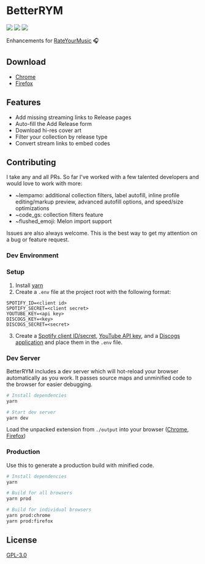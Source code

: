 # BetterRYM

<a href="LICENSE"><img src="https://badgen.net/github/license/jgchk/better-rym" /></a>
<a href="https://addons.mozilla.org/en-US/firefox/addon/better-rym/"><img src="https://badgen.net/amo/v/better-rym?color=orange" /></a>
<a href="https://chrome.google.com/webstore/detail/betterrym/pdbgknkejapoehgogijhmahhpiimlhjg"><img src="https://badgen.net/chrome-web-store/v/pdbgknkejapoehgogijhmahhpiimlhjg?color=green" /></a>

Enhancements for [RateYourMusic](https://rateyourmusic.com/) 🎧

## Download

- [Chrome](https://chrome.google.com/webstore/detail/betterrym/pdbgknkejapoehgogijhmahhpiimlhjg)
- [Firefox](https://addons.mozilla.org/en-US/firefox/addon/better-rym/)

## Features

- Add missing streaming links to Release pages
- Auto-fill the Add Release form
- Download hi-res cover art
- Filter your collection by release type
- Convert stream links to embed codes

## Contributing

I take any and all PRs. So far I've worked with a few talented developers and would love to work with more:

- ~lempamo: additional collection filters, label autofill, inline profile editing/markup preview, advanced autofill options, and speed/size optimizations
- ~code_gs: collection filters feature
- ~flushed_emoji: Melon import support

Issues are also always welcome. This is the best way to get my attention on a bug or feature request.

### Dev Environment

### Setup

1. Install [yarn](https://classic.yarnpkg.com)
2. Create a `.env` file at the project root with the following format:

```
SPOTIFY_ID=<client id>
SPOTIFY_SECRET=<client secret>
YOUTUBE_KEY=<api key>
DISCOGS_KEY=<key>
DISCOGS_SECRET=<secret>
```

3. Create a [Spotify client ID/secret](https://developer.spotify.com/documentation/web-api/quick-start/), [YouTube API key](https://developers.google.com/youtube/v3/getting-started#before-you-start), and a [Discogs application](https://www.discogs.com/settings/developers) and place them in the `.env` file.

### Dev Server

BetterRYM includes a dev server which will hot-reload your browser automatically as you work. It passes source maps and unminified code to the browser for easier debugging.

```sh
# Install dependencies
yarn

# Start dev server
yarn dev
```

Load the unpacked extension from `./output` into your browser ([Chrome](https://developer.chrome.com/docs/extensions/mv3/getstarted/#manifest), [Firefox](https://extensionworkshop.com/documentation/develop/temporary-installation-in-firefox/))

### Production

Use this to generate a production build with minified code.

```sh
# Install dependencies
yarn

# Build for all browsers
yarn prod

# Build for individual browsers
yarn prod:chrome
yarn prod:firefox
```

## License

[GPL-3.0](https://github.com/jgchk/betterRYM/blob/main/LICENSE)
